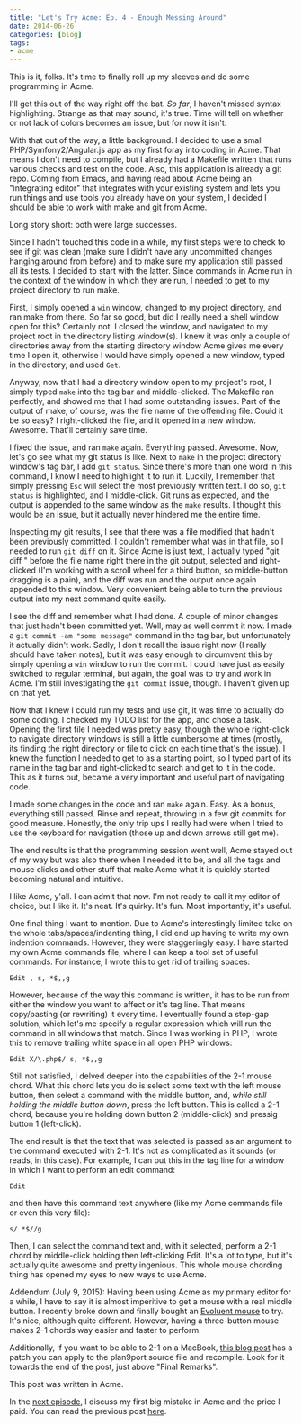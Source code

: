 ```yaml
---
title: "Let's Try Acme: Ep. 4 - Enough Messing Around"
date: 2014-06-26
categories: [blog]
tags: 
- acme
---
```

This is it, folks. It's time to finally roll up my sleeves and do some programming in Acme.
<!--more-->
I'll get this out of the way right off the bat. *So far*, I haven't missed syntax highlighting. Strange as that may sound, it's true. Time will tell on whether or not lack of colors becomes an issue, but for now it isn't. 

With that out of the way, a little background. I decided to use a small PHP/Symfony2/Angular.js app as my first foray into coding in Acme. That means I don't need to compile, but I already had a Makefile written that runs various checks and test on the code. Also, this application is already a git repo. Coming from Emacs, and having read about Acme being an "integrating editor" that integrates with your existing system and lets you run things and use tools you already have on your system, I decided I should be able to work with make and git from Acme.

Long story short: both were large successes. 

Since I hadn't touched this code in a while, my first steps were to check to see if git was clean (make sure I didn't have any uncommitted changes hanging around from before) and to make sure my application still passed all its tests. I decided to start with the latter. Since commands in Acme run in the context of the window in which they are run, I needed to get to my project directory to run make. 

First, I simply opened a `win` window, changed to my project directory, and ran make from there. So far so good, but did I really need a shell window open for this? Certainly not. I closed the window, and navigated to my project root in the directory listing window(s). I knew it was only a couple of directories away from the starting directory window Acme gives me every time I open it, otherwise I would have simply opened a new window, typed in the directory, and used `Get`. 

Anyway, now that I had a directory window open to my project's root, I simply typed `make` into the tag bar and middle-clicked. The Makefile ran perfectly, and showed me that I had some outstanding issues. Part of the output of make, of course, was the file name of the offending file. Could it be so easy? I right-clicked the file, and it opened in a new window. Awesome. That'll certainly save time.

I fixed the issue, and ran `make` again. Everything passed. Awesome. Now, let's go see what my git status is like. Next to `make` in the project directory window's tag bar, I add `git status`. Since there's more than one word in this command, I know I need to highlight it to run it. Luckily, I remember that simply pressing `Esc` will select the most previously written text. I do so, `git status` is highlighted, and I middle-click. Git runs as expected, and the output is appended to the same window as the `make` results. I thought this would be an issue, but it actually never hindered me the entire time.

Inspecting my git results, I see that there was a file modified that hadn't been previously committed. I couldn't remember what was in that file, so I needed to run `git diff` on it. Since Acme is just text, I actually typed "git diff " before the file name right there in the git output, selected and right-clicked (I'm working with a scroll wheel for a third button, so middle-button dragging is a pain), and the diff was run and the output once again appended to this window. Very convenient being able to turn the previous output into my next command quite easily.

I see the diff and remember what I had done. A couple of minor changes that just hadn't been committed yet. Well, may as well commit it now. I made a `git commit -am "some message"` command in the tag bar, but unfortunately it actually didn't work. Sadly, I don't recall the issue right now (I really should have taken notes), but it was easy enough to circumvent this by simply opening a `win` window to run the commit. I could have just as easily switched to regular terminal, but again, the goal was to try and work in Acme. I'm still investigating the `git commit` issue, though. I haven't given up on that yet.

Now that I knew I could run my tests and use git, it was time to actually do some coding. I checked my TODO list for the app, and chose a task. Opening the first file I needed was pretty easy, though the whole right-click to navigate directory windows is still a little cumbersome at times (mostly, its finding the right directory or file to click on each time that's the issue). I knew the function I needed to get to as a starting point, so I typed part of its name in the tag bar and right-clicked to search and get to it in the code. This as it turns out, became a very important and useful part of navigating code.

I made some changes in the code and ran `make` again. Easy. As a bonus, everything still passed. Rinse and repeat, throwing in a few git commits for good measure. Honestly, the only trip ups I really had were when I tried to use the keyboard for navigation (those up and down arrows still get me).

The end results is that the programming session went well, Acme stayed out of my way but was also there when I needed it to be, and all the tags and mouse clicks and other stuff that make Acme what it is quickly started becoming natural and intuitive.

I like Acme, y'all. I can admit that now. I'm not ready to call it my editor of choice, but I like it. It's neat. It's quirky. It's fun. Most importantly, it's useful.

One final thing I want to mention. Due to Acme's interestingly limited take on the whole tabs/spaces/indenting thing, I did end up having to write my own indention commands. However, they were staggeringly easy. I have started my own Acme commands file, where I can keep a tool set of useful commands. For instance, I wrote this to get rid of trailing spaces:

```
Edit , s, *$,,g
```

However, because of the way this command is written, it has to be run from either the window you want to affect or it's tag line. That means copy/pasting (or rewriting) it every time. I eventually found a stop-gap solution, which let's me specify a regular expression which will run the command in all windows that match. Since I was working in PHP, I wrote this to remove trailing white space in all open PHP windows:

```
Edit X/\.php$/ s, *$,,g
```

Still not satisfied, I delved deeper into the capabilities of the 2-1 mouse chord. What this chord lets you do is select some text with the left mouse button, then select a command with the middle button, and, *while still holding the middle button down*, press the left button. This is called a 2-1 chord, because you're holding down button 2 (middle-click) and pressig button 1 (left-click).

The end result is that the text that was selected is passed as an argument to the command executed with 2-1. It's not as complicated as it sounds (or reads, in this case). For example, I can put this in the tag line for a window in which I want to perform an edit command:

```
Edit
```

and then have this command text anywhere (like my Acme commands file or even this very file):

```
s/ *$//g
```

Then, I can select the command text and, with it selected, perform a 2-1 chord by middle-click holding then left-clicking Edit. It's a lot to type, but it's actually quite awesome and pretty ingenious. This whole mouse chording thing has opened my eyes to new ways to use Acme. 

Addendum (July 9, 2015): Having been using Acme as my primary editor for a while, I have to say it is almost imperitive to get a mouse with a real middle button. I recently broke down and finally bought an [Evoluent mouse](http://evoluent.com) to try. It's nice, although quite different. However, having a three-button mouse makes 2-1 chords way easier and faster to perform.

Additionally, if you want to be able to 2-1 on a MacBook, [this blog post](http://www.mostlymaths.net/2013/04/just-as-mario-using-plan9-plumber.html) has a patch you can apply to the plan9port source file and recompile. Look for it towards the end of the post, just above "Final Remarks".

This post was written in Acme.

In the [next episode](/blog/2014/06/27/lets-try-acme-ep-5-well/), I discuss my first big mistake in Acme and the price I paid. You can read the previous post [here](/blog/2014/06/19/lets-try-acme-ep-3-problem-solving/).
